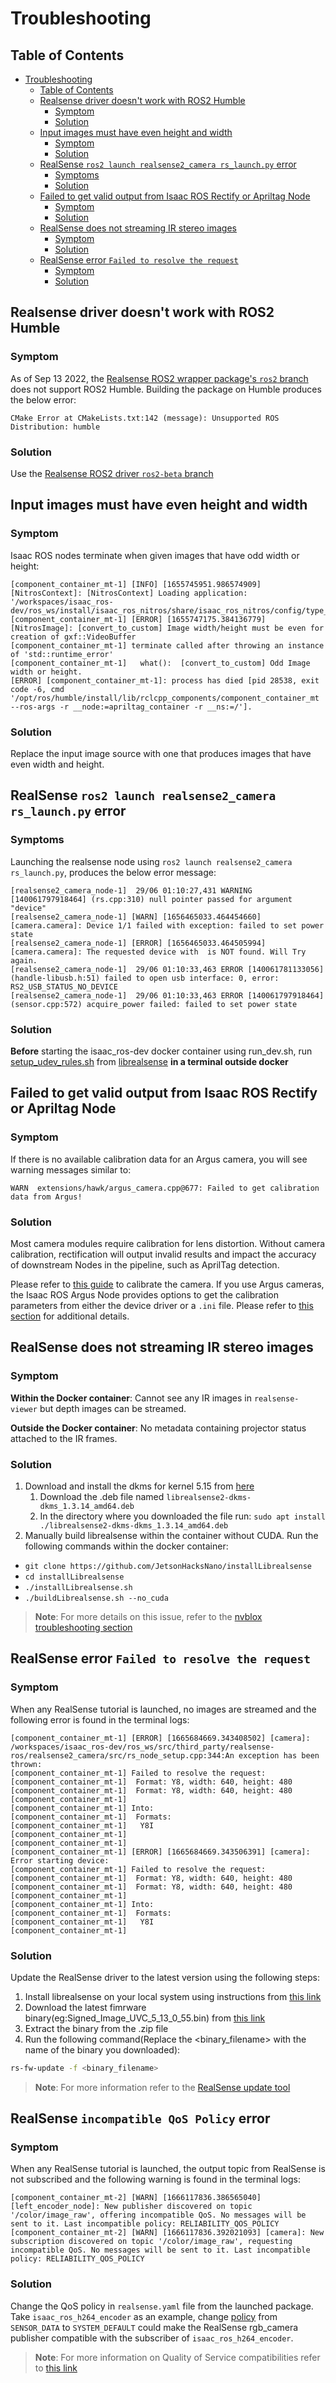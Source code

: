 # Troubleshooting

## Table of Contents

- [Troubleshooting](#troubleshooting)
  - [Table of Contents](#table-of-contents)
  - [Realsense driver doesn't work with ROS2 Humble](#realsense-driver-doesnt-work-with-ros2-humble)
    - [Symptom](#symptom)
    - [Solution](#solution)
  - [Input images must have even height and width](#input-images-must-have-even-height-and-width)
    - [Symptom](#symptom-1)
    - [Solution](#solution-1)
  - [RealSense `ros2 launch realsense2_camera rs_launch.py` error](#realsense-ros2-launch-realsense2_camera-rs_launchpy-error)
    - [Symptoms](#symptoms)
    - [Solution](#solution-2)
  - [Failed to get valid output from Isaac ROS Rectify or Apriltag Node](#failed-to-get-valid-output-from-isaac-ros-rectify-or-apriltag-node)
    - [Symptom](#symptom-2)
    - [Solution](#solution-3)
  - [RealSense does not streaming IR stereo images](#realsense-does-not-streaming-ir-stereo-images)
    - [Symptom](#symptom-3)
    - [Solution](#solution-4)
  - [RealSense error `Failed to resolve the request`](#realsense-error-failed-to-resolve-the-request)
    - [Symptom](#symptom-4)
    - [Solution](#solution-5)

## Realsense driver doesn't work with ROS2 Humble

### Symptom

As of Sep 13 2022, the [Realsense ROS2 wrapper package's `ros2` branch](https://github.com/IntelRealSense/realsense-ros/tree/ros2) does not support ROS2 Humble. Building the package on Humble produces the below error:

`CMake Error at CMakeLists.txt:142 (message):
  Unsupported ROS Distribution: humble`

### Solution

Use the [Realsense ROS2 driver `ros2-beta` branch](https://github.com/IntelRealSense/realsense-ros/tree/ros2-beta)

## Input images must have even height and width

### Symptom

Isaac ROS nodes terminate when given images that have odd width or height:

```log
[component_container_mt-1] [INFO] [1655745951.986574909] [NitrosContext]: [NitrosContext] Loading application: '/workspaces/isaac_ros-dev/ros_ws/install/isaac_ros_nitros/share/isaac_ros_nitros/config/type_adapter_nitros_context_graph.yaml'
[component_container_mt-1] [ERROR] [1655747175.384136779] [NitrosImage]: [convert_to_custom] Image width/height must be even for creation of gxf::VideoBuffer
[component_container_mt-1] terminate called after throwing an instance of 'std::runtime_error'
[component_container_mt-1]   what():  [convert_to_custom] Odd Image width or height.
[ERROR] [component_container_mt-1]: process has died [pid 28538, exit code -6, cmd '/opt/ros/humble/install/lib/rclcpp_components/component_container_mt --ros-args -r __node:=apriltag_container -r __ns:=/'].
```

### Solution

Replace the input image source with one that produces images that have even width and height.

## RealSense `ros2 launch realsense2_camera rs_launch.py` error

### Symptoms

Launching the realsense node using `ros2 launch realsense2_camera rs_launch.py`, produces the below error message:

```log
[realsense2_camera_node-1]  29/06 01:10:27,431 WARNING [140061797918464] (rs.cpp:310) null pointer passed for argument "device"
[realsense2_camera_node-1] [WARN] [1656465033.464454660] [camera.camera]: Device 1/1 failed with exception: failed to set power state
[realsense2_camera_node-1] [ERROR] [1656465033.464505994] [camera.camera]: The requested device with  is NOT found. Will Try again.
[realsense2_camera_node-1]  29/06 01:10:33,463 ERROR [140061781133056] (handle-libusb.h:51) failed to open usb interface: 0, error: RS2_USB_STATUS_NO_DEVICE
[realsense2_camera_node-1]  29/06 01:10:33,463 ERROR [140061797918464] (sensor.cpp:572) acquire_power failed: failed to set power state
```

### Solution

**Before** starting the isaac_ros-dev docker container using run_dev.sh, run [setup_udev_rules.sh](https://github.com/IntelRealSense/librealsense/blob/master/scripts/setup_udev_rules.sh) from [librealsense](https://github.com/IntelRealSense/librealsense) **in a terminal outside docker**

## Failed to get valid output from Isaac ROS Rectify or Apriltag Node

### Symptom

If there is no available calibration data for an Argus camera, you will see warning messages similar to:

```log
WARN  extensions/hawk/argus_camera.cpp@677: Failed to get calibration data from Argus!
```

### Solution

Most camera modules require calibration for lens distortion. Without camera calibration, rectification will output invalid results and impact the accuracy of downstream Nodes in the pipeline, such as AprilTag detection.

Please refer to [this guide](./camera-calibration.md) to calibrate the camera. If you use Argus cameras, the Isaac ROS Argus Node provides options to get the calibration parameters from either the device driver or a `.ini` file. Please refer to [this section](https://github.com/NVIDIA-ISAAC-ROS/isaac_ros_argus_camera/blob/main/README.md#camerainfo-message) for additional details.

## RealSense does not streaming IR stereo images

### Symptom

**Within the Docker container**: Cannot see any IR images in `realsense-viewer` but depth images can be streamed.

**Outside the Docker container**: No metadata containing projector status attached to the IR frames.

### Solution

1. Download and install the dkms for kernel 5.15 from [here](https://github.com/mengyui/librealsense2-dkms/releases/tag/initial-support-for-kernel-5.15)
   1. Download the .deb file named `librealsense2-dkms-dkms_1.3.14_amd64.deb`
   2. In the directory where you downloaded the file run: `sudo apt install ./librealsense2-dkms-dkms_1.3.14_amd64.deb`
2. Manually build librealsense within the container without CUDA. Run the following commands within the docker container:

- `git clone https://github.com/JetsonHacksNano/installLibrealsense`
- `cd installLibrealsense`
- `./installLibrealsense.sh`
- `./buildLibrealsense.sh --no_cuda`

> **Note**: For more details on this issue, refer to the [nvblox troubleshooting section](https://github.com/NVIDIA-ISAAC-ROS/isaac_ros_nvblox/blob/main/docs/troubleshooting-nvblox-vslam-realsense.md)

## RealSense error `Failed to resolve the request`

### Symptom

When any RealSense tutorial is launched, no images are streamed and the following error is found in the terminal logs:

```log
[component_container_mt-1] [ERROR] [1665684669.343408502] [camera]: /workspaces/isaac_ros-dev/ros_ws/src/third_party/realsense-ros/realsense2_camera/src/rs_node_setup.cpp:344:An exception has been thrown: 
[component_container_mt-1] Failed to resolve the request: 
[component_container_mt-1]  Format: Y8, width: 640, height: 480
[component_container_mt-1]  Format: Y8, width: 640, height: 480
[component_container_mt-1] 
[component_container_mt-1] Into:
[component_container_mt-1]  Formats: 
[component_container_mt-1]   Y8I
[component_container_mt-1] 
[component_container_mt-1] 
[component_container_mt-1] [ERROR] [1665684669.343506391] [camera]: Error starting device: 
[component_container_mt-1] Failed to resolve the request: 
[component_container_mt-1]  Format: Y8, width: 640, height: 480
[component_container_mt-1]  Format: Y8, width: 640, height: 480
[component_container_mt-1] 
[component_container_mt-1] Into:
[component_container_mt-1]  Formats: 
[component_container_mt-1]   Y8I
[component_container_mt-1]
```

### Solution

Update the RealSense driver to the latest version using the following steps:

1. Install librealsense on your local system using instructions from [this link](https://github.com/IntelRealSense/librealsense/blob/master/doc/distribution_linux.md)
2. Download the latest fimrware binary(eg:Signed_Image_UVC_5_13_0_55.bin) from [this link](https://dev.intelrealsense.com/docs/firmware-releases)
3. Extract the binary from the .zip file
4. Run the following command(Replace the <binary_filename> with the name of the binary you downloaded):

```bash
rs-fw-update -f <binary_filename>
```

> **Note**: For more information refer to the [RealSense update tool](https://dev.intelrealsense.com/docs/firmware-update-tool)

## RealSense `incompatible QoS Policy` error
### Symptom

When any RealSense tutorial is launched, the output topic from RealSense is not subscribed and the following warning is found in the terminal logs:
```log
[component_container_mt-2] [WARN] [1666117836.386565040] [left_encoder_node]: New publisher discovered on topic '/color/image_raw', offering incompatible QoS. No messages will be sent to it. Last incompatible policy: RELIABILITY_QOS_POLICY
[component_container_mt-2] [WARN] [1666117836.392021093] [camera]: New subscription discovered on topic '/color/image_raw', requesting incompatible QoS. No messages will be sent to it. Last incompatible policy: RELIABILITY_QOS_POLICY
```

### Solution

Change the QoS policy in `realsense.yaml` file from the launched package. Take `isaac_ros_h264_encoder` as an example, change [policy](https://github.com/NVIDIA-ISAAC-ROS/isaac_ros_compression/blob/main/isaac_ros_h264_encoder/config/realsense.yaml#L7) from `SENSOR_DATA` to `SYSTEM_DEFAULT` could make the RealSense rgb_camera publisher compatible with the subscriber of `isaac_ros_h264_encoder`.
> **Note**: For more information on Quality of Service compatibilities refer to [this link](https://docs.ros.org/en/humble/Concepts/About-Quality-of-Service-Settings.html)

